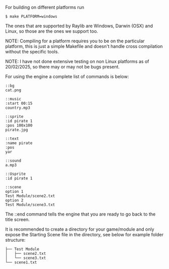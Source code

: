 For building on different platforms run
```console
$ make PLATFORM=windows
```

The ones that are supported by Raylib are Windows, Darwin (OSX) and Linux, so those are the ones we support too.

NOTE: Compiling for a platform requires you to be on the particular platform, this is just a simple Makefile and doesn't handle cross compilation without the specific tools.

NOTE: I have not done extensive testing on non Linux platforms as of 20/02/2025, so there may or may not be bugs present.

For using the engine a complete list of commands is below:
```
::bg
cat.png

::music
:start 00:15
country.mp3

::sprite
:id pirate 1
:pos 100x100
pirate.jpg

::text
:name pirate
:pos
yar

::sound
a.mp3

::Usprite
:id pirate 1

::scene
option 1
Test Module/scene2.txt
option 2
Test Module/scene3.txt
```
The ::end command tells the engine that you are ready to go back to the title screen.

It is recommended to create a directory for your game/module and only expose the Starting Scene file in the directory, see below for example folder structure:
```
├── Test Module
│   ├── scene2.txt
│   └── scene3.txt
└── scene1.txt
```
